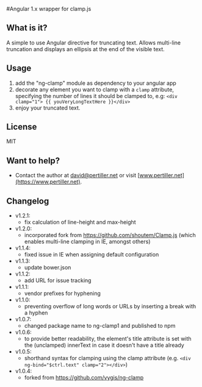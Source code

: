 #Angular 1.x wrapper for clamp.js

## What is it?
A simple to use Angular directive for truncating text. Allows multi-line truncation and displays an ellipsis at the end of the visible text.

## Usage
1. add the "ng-clamp" module as dependency to your angular app
2. decorate any element you want to clamp with a `clamp` attribute, specifying the number of lines it should be clamped to, e.g: `<div clamp="1"> {{ youVeryLongTextHere }}</div>`
3. enjoy your truncated text.

## License
MIT

## Want to help?
+ Contact the author at <david@pertiller.net> or visit [www.pertiller.net](https://www.pertiller.net).


## Changelog
* v1.2.1:
    * fix calculation of line-height and max-height
* v1.2.0:
    + incorporated fork from https://github.com/shoutem/Clamp.js
    (which enables multi-line clamping in IE, amongst others)
* v1.1.4:
    * fixed issue in IE when assigning default configuration
* v1.1.3:
    * update bower.json
* v1.1.2:
    + add URL for issue tracking
* v1.1.1:
    + vendor prefixes for hyphening
* v1.1.0:
    + preventing overflow of long words or URLs by inserting a break with a hyphen
* v1.0.7:
    + changed package name to ng-clamp1 and published to npm
* v1.0.6:
    + to provide better readability, the element's title attribute is set with the (unclamped) innerText in case it doesn't have a title already
* v1.0.5:
    + shorthand syntax for clamping using the clamp attribute (e.g. `<div ng-bind="$ctrl.text" clamp="2"></div>`)
* v1.0.4:
    * forked from https://github.com/vygis/ng-clamp
